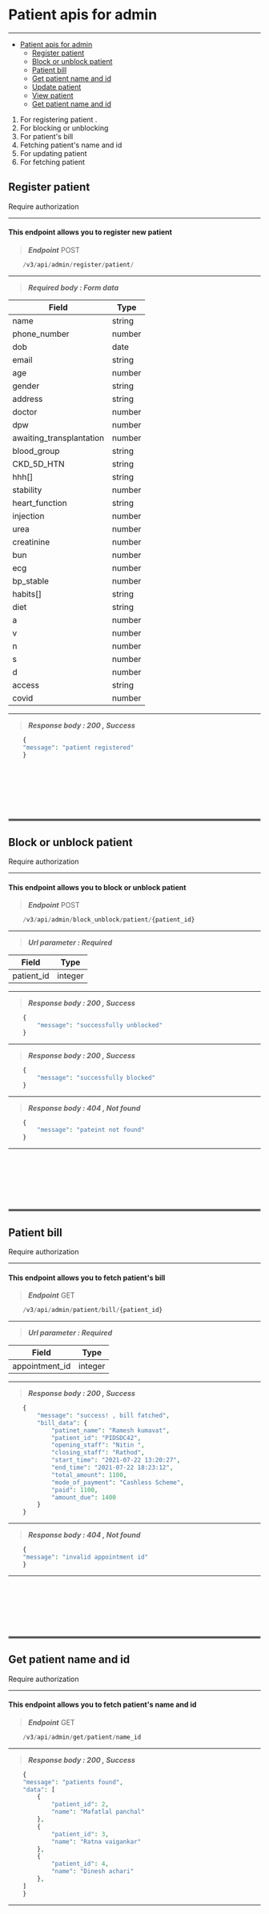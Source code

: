 <a name="patient-apis-for-admin"></a>
# Patient apis for admin

---

- [Patient apis for admin](#patient-apis-for-admin)
  - [Register patient](#register-patient)
  - [Block or unblock patient](#block-or-unblock-patient)
  - [Patient bill](#patient-bill)
  - [Get patient name and id](#get-patient-name-and-id)
  - [Update patient](#update-patient)
  - [View patient](#view-patient)
  - [Get patient name and id](#get-patient-name-and-id-1)

1. For registering patient .
2. For blocking or unblocking 
3. For patient's bill
4. Fetching patient's name and id
5. For updating patient
6. For fetching patient


<a name="register-patient"></a>
## Register patient
<larecipe-badge type="warning" radius="full">Require authorization</larecipe-badge>

---

<h4>This endpoint allows you to register new patient</h4>

> ***Endpoint***
<larecipe-badge type="danger">POST</larecipe-badge>

```php
    /v3/api/admin/register/patient/
```
---

> ***Required body : Form data*** 

| Field | Type |
|------ | ---- |
|name|string|
|phone_number|number|
|dob|date|
|email|string|
|age|number|
|gender|string|M/F/O
|address|string|
|doctor|number|
|dpw|number|
|awaiting_transplantation|number|
|blood_group|string|
|CKD_5D_HTN|string|
|hhh[]|string|HIV/Hepatitis B/Hepatitis c
|stability|number|0/1
|heart_function|string|
|injection|number|
|urea|number|
|creatinine|number|
|bun|number|
|ecg|number|
|bp_stable|number|0=no/1=yes/2=undefined
|habits[]|string| habits[0]=No Habits , Tobacco/Alcohol/Restricted Drugs
|diet|string|
|a|number|0/1
|v|number|0/1
|n|number|0/1
|s|number|0/1
|d|number|0/1
|access|string|
|covid|number|0/1
            
---
> ***Response body : 200 , Success***

```php
    {
    "message": "patient registered"
    }
```




<!-- --------------------------------------------------------  -->
<hr style="border:2px solid gray;margin-top:120px"> </hr>

<a name="block-or-unblock-patient"></a>
## Block or unblock patient
<larecipe-badge type="warning" radius="full">Require authorization</larecipe-badge>

---

<h4>This endpoint allows you to block or unblock patient</h4>

> ***Endpoint***
<larecipe-badge type="danger">POST</larecipe-badge>

```php
    /v3/api/admin/block_unblock/patient/{patient_id}
```
---

> ***Url parameter : Required*** 

| Field | Type |
|------ | ---- |
|patient_id | integer |

---

> ***Response body : 200 , Success***

```php
    {
        "message": "successfully unblocked"
    }
```
---

> ***Response body : 200 , Success***

```php
    {
        "message": "successfully blocked"
    }
```
---

> ***Response body : 404 , Not found***

```php
    {
        "message": "pateint not found"
    }
```
---








<!-- --------------------------------------------------------  -->
<hr style="border:2px solid gray;margin-top:120px"> </hr>

<a name="patient-bill"></a>
## Patient bill
<larecipe-badge type="warning" radius="full">Require authorization</larecipe-badge>

---

<h4>This endpoint allows you to fetch patient's bill</h4>

> ***Endpoint***
<larecipe-badge type="success">GET</larecipe-badge>

```php
    /v3/api/admin/patient/bill/{patient_id}
```

---

> ***Url parameter : Required*** 

| Field | Type |
|------ | ---- |
|appointment_id | integer |

---

> ***Response body : 200 , Success***

```php
    {
        "message": "success! , bill fatched",
        "bill_data": {
            "patinet_name": "Ramesh kumavat",
            "patient_id": "PIDSDC42",
            "opening_staff": "Nitin ",
            "closing_staff": "Rathod",
            "start_time": "2021-07-22 13:20:27",
            "end_time": "2021-07-22 18:23:12",
            "total_amount": 1100,
            "mode_of_payment": "Cashless Scheme",
            "paid": 1100,
            "amount_due": 1400
        }
    }
```
---

> ***Response body : 404 , Not found***

```php
    {
    "message": "invalid appointment id"
    }
```
---






<!-- --------------------------------------------------------  -->
<hr style="border:2px solid gray;margin-top:120px"> </hr>

<a name="get-patient-name-and-id"></a>
## Get patient name and id
<larecipe-badge type="warning" radius="full">Require authorization</larecipe-badge>

---

<h4>This endpoint allows you to fetch patient's name and id </h4>

> ***Endpoint***
<larecipe-badge type="success">GET</larecipe-badge>

```php
    /v3/api/admin/get/patient/name_id
```

---

> ***Response body : 200 , Success***

```php
    {
    "message": "patients found",
    "data": [
        {
            "patient_id": 2,
            "name": "Mafatlal panchal"
        },
        {
            "patient_id": 3,
            "name": "Ratna vaigankar"
        },
        {
            "patient_id": 4,
            "name": "Dinesh achari"
        },
    ]
    }
```
---






<!-- --------------------------------------------------------  -->
<hr style="border:2px solid gray;margin-top:120px"> </hr>

<a name="update-patient"></a>
## Update patient
<larecipe-badge type="warning" radius="full">Require authorization</larecipe-badge>

---

<h4>This endpoint allows you to update patient based on patient's id</h4>

> ***Endpoint***
<larecipe-badge type="danger">POST</larecipe-badge>

```php
    api/admin/update/patient/{patient_id}
```
---

> ***Required body : Form data*** 

| Field | Type |
|------ | ---- |
|name|string|
|phone_number|number|
|dob|date|
|email|string|
|age|number|
|gender|string|M/F/O
|address|string|
|doctor|number|
|dpw|number|
|awaiting_transplantation|number|
|blood_group|string|
|CKD_5D_HTN|string|
|hhh[]|string|HIV/Hepatitis B/Hepatitis c
|stability|number|0/1
|heart_function|string|
|injection|number|
|urea|number|
|creatinine|number|
|bun|number|
|ecg|number|
|bp_stable|number|0=no/1=yes/2=undefined
|habits[]|string| habits[0]=No Habits , Tobacco/Alcohol/Restricted Drugs
|diet|string|
|a|number|0/1
|v|number|0/1
|n|number|0/1
|s|number|0/1
|d|number|0/1
|access|string|
|covid|number|0/1
            
---

---

> ***Response body : 200 , Success***

```php
    {
        "message": "patient updated"
    }
```
---

> ***Response body : 404 , Not found***

```php
    {
        "message": "pateint not found"
    }
```
---





<!-- --------------------------------------------------------  -->
<hr style="border:2px solid gray;margin-top:120px"> </hr>

<a name="view-patient"></a>
## View patient
<larecipe-badge type="warning" radius="full">Require authorization</larecipe-badge>

---

<h4>This endpoint allows you to fetch all patients as well as single patient. </h4>

> ***Endpoint***
<larecipe-badge type="success">GET</larecipe-badge>

```php
    /v3/api/admin/view/patient/{pateint_id}
```


> ***Url parameter : Required*** 

| Field | Type |
|------ | ---- |
|patient_id | integer |

---

> ***Response body : 200 , Success***

```php
{
    "message": "patient found",
    "data": {
        "patient_id": 45,
        "name": "Suvarna Khule ",
        "email": null,
        "dob": "0000-00-00",
        "age": 53,
        "gender": "F",
        "phone_number": 9867900501,
        "address": "Shivaji Nagar, Boriwali (west)",
        "branch_name": "SDC",
        "dpw": 3,
        "awaiting_transplantation": 0,
        "blood_group": "O+",
        "CKD_5D,HTN": "CKD",
        "stability": 1,
        "heart_function": "Normal",
        "injection": 0,
        "urea": 65,
        "creatinine": 6.5,
        "bun": 78,
        "ecg": 0,
        "hhh": "",
        "bp_stable": 1,
        "habits": "No Habits,",
        "diet": "Veg",
        "a": 0,
        "v": 0,
        "n": 0,
        "s": 0,
        "d": 0,
        "access": "Cannula",
        "covid": 0,
        "doctor": 2,
        "coin": 0,
        "knowing_source": "",
        "profile_link": "images/patient.png",
        "blocked": 0
    }
}
```
---
> ***Response body : 200 , Success***

```php
{
    "message": "fetched all patient",
    "data": [
        {
            "patient_id": 2,
            "name": "Mafatlal panchal",
            "email": null,
            "dob": "0000-00-00",
            "age": 65,
            "gender": "M",
            "phone_number": 8451904561,
            "address": "Siddharth nagar,borivli east",
            "branch_name": "SDC",
            "dpw": 2,
            "awaiting_transplantation": 1,
            "blood_group": "O+",
            "CKD_5D,HTN": "Htn",
            "stability": 1,
            "heart_function": "Normal",
            "injection": 1,
            "urea": 96,
            "creatinine": 4.6,
            "bun": 44.8,
            "ecg": 1,
            "hhh": "",
            "bp_stable": 1,
            "habits": "No Habits,",
            "diet": "Veg",
            "a": 0,
            "v": 0,
            "n": 0,
            "s": 0,
            "d": 0,
            "access": "Fistula",
            "covid": 0,
            "doctor": 1,
            "coin": 0,
            "knowing_source": "",
            "profile_link": "images/patient.png",
            "blocked": 0
        },
        {
            "patient_id": 3,
            "name": "Ratna vaigankar",
            "email": null,
            "dob": "0000-00-00",
            "age": 55,
            "gender": "M",
            "phone_number": 8070006135,
            "address": "Radhakrishna nagar,dahisar east",
            "branch_name": "SDC",
            "dpw": 2,
            "awaiting_transplantation": 1,
            "blood_group": "O+",
            "CKD_5D,HTN": "CKD 5",
            "stability": 1,
            "heart_function": "Normal",
            "injection": 1,
            "urea": 67.5,
            "creatinine": 7.9,
            "bun": 40.4,
            "ecg": 1,
            "hhh": "",
            "bp_stable": 1,
            "habits": "No Habits,",
            "diet": "Veg",
            "a": 0,
            "v": 0,
            "n": 0,
            "s": 0,
            "d": 0,
            "access": "Fistula",
            "covid": 0,
            "doctor": 1,
            "coin": 0,
            "knowing_source": "",
            "profile_link": "images/patient.png",
            "blocked": 0
        },
    ]
}
```
---

> ***Response body : 404 , Not found***

```php
    {
        "message": "pateint not found"
    }
```




<!-- --------------------------------------------------------  -->
<hr style="border:2px solid gray;margin-top:120px"> </hr>

<a name="get-patient-name-and-id"></a>
## Get patient name and id
<larecipe-badge type="warning" radius="full">Require authorization</larecipe-badge>

---

<h4>This endpoint allows you to fetch patient's name and id </h4>

> ***Endpoint***
<larecipe-badge type="success">GET</larecipe-badge>

```php
    /v3/api/admin/get/patient/name_and_id
```

---

> ***Response body : 200 , Success***

```php
    {
    "message": "patients found",
    "data": [
        {
            "patient_id": 2,
            "name": "Mafatlal panchal"
        },
        {
            "patient_id": 3,
            "name": "Ratna vaigankar"
        },
        {
            "patient_id": 4,
            "name": "Dinesh achari"
        },
    ]
    }
```
---









 